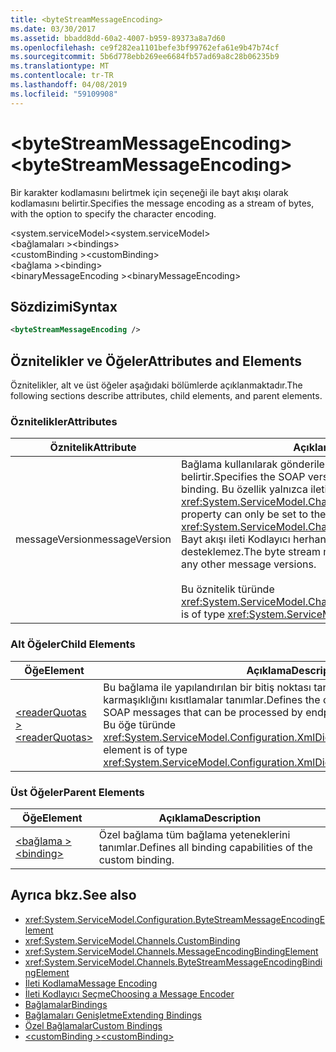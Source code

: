 ```yaml
---
title: <byteStreamMessageEncoding>
ms.date: 03/30/2017
ms.assetid: bbadd8dd-60a2-4007-b959-89373a8a7d60
ms.openlocfilehash: ce9f282ea1101befe3bf99762efa61e9b47b74cf
ms.sourcegitcommit: 5b6d778ebb269ee6684fb57ad69a8c28b06235b9
ms.translationtype: MT
ms.contentlocale: tr-TR
ms.lasthandoff: 04/08/2019
ms.locfileid: "59109908"
---
```

# <a name="bytestreammessageencoding"></a><span data-ttu-id="8cabd-101">\<byteStreamMessageEncoding></span><span class="sxs-lookup"><span data-stu-id="8cabd-101">\<byteStreamMessageEncoding></span></span>
<span data-ttu-id="8cabd-102">Bir karakter kodlamasını belirtmek için seçeneği ile bayt akışı olarak kodlamasını belirtir.</span><span class="sxs-lookup"><span data-stu-id="8cabd-102">Specifies the message encoding as a stream of bytes, with the option to specify the character encoding.</span></span>  
  
 <span data-ttu-id="8cabd-103">\<system.serviceModel></span><span class="sxs-lookup"><span data-stu-id="8cabd-103">\<system.serviceModel></span></span>  
<span data-ttu-id="8cabd-104">\<bağlamaları ></span><span class="sxs-lookup"><span data-stu-id="8cabd-104">\<bindings></span></span>  
<span data-ttu-id="8cabd-105">\<customBinding ></span><span class="sxs-lookup"><span data-stu-id="8cabd-105">\<customBinding></span></span>  
<span data-ttu-id="8cabd-106">\<bağlama ></span><span class="sxs-lookup"><span data-stu-id="8cabd-106">\<binding></span></span>  
<span data-ttu-id="8cabd-107">\<binaryMessageEncoding ></span><span class="sxs-lookup"><span data-stu-id="8cabd-107">\<binaryMessageEncoding></span></span>  
  
## <a name="syntax"></a><span data-ttu-id="8cabd-108">Sözdizimi</span><span class="sxs-lookup"><span data-stu-id="8cabd-108">Syntax</span></span>  
  
```xml  
<byteStreamMessageEncoding />
```  
  
## <a name="attributes-and-elements"></a><span data-ttu-id="8cabd-109">Öznitelikler ve Öğeler</span><span class="sxs-lookup"><span data-stu-id="8cabd-109">Attributes and Elements</span></span>  
 <span data-ttu-id="8cabd-110">Öznitelikler, alt ve üst öğeler aşağıdaki bölümlerde açıklanmaktadır.</span><span class="sxs-lookup"><span data-stu-id="8cabd-110">The following sections describe attributes, child elements, and parent elements.</span></span>  
  
### <a name="attributes"></a><span data-ttu-id="8cabd-111">Öznitelikler</span><span class="sxs-lookup"><span data-stu-id="8cabd-111">Attributes</span></span>  
  
|<span data-ttu-id="8cabd-112">Öznitelik</span><span class="sxs-lookup"><span data-stu-id="8cabd-112">Attribute</span></span>|<span data-ttu-id="8cabd-113">Açıklama</span><span class="sxs-lookup"><span data-stu-id="8cabd-113">Description</span></span>|  
|---------------|-----------------|  
|<span data-ttu-id="8cabd-114">messageVersion</span><span class="sxs-lookup"><span data-stu-id="8cabd-114">messageVersion</span></span>|<span data-ttu-id="8cabd-115">Bağlama kullanılarak gönderilen iletilerin SOAP sürümünü belirtir.</span><span class="sxs-lookup"><span data-stu-id="8cabd-115">Specifies the SOAP version of the messages sent using the binding.</span></span> <span data-ttu-id="8cabd-116">Bu özellik yalnızca ileti sürümü değeri için ayarlanabilir <xref:System.ServiceModel.Channels.MessageVersion.None%2A>.</span><span class="sxs-lookup"><span data-stu-id="8cabd-116">This property can only be set to the message version value of <xref:System.ServiceModel.Channels.MessageVersion.None%2A>.</span></span> <span data-ttu-id="8cabd-117">Bayt akışı ileti Kodlayıcı herhangi bir ileti sürümlerini desteklemez.</span><span class="sxs-lookup"><span data-stu-id="8cabd-117">The byte stream message encoder does not support any other message versions.</span></span><br /><br /> <span data-ttu-id="8cabd-118">Bu öznitelik türünde <xref:System.ServiceModel.Channels.MessageVersion>.</span><span class="sxs-lookup"><span data-stu-id="8cabd-118">This attribute is of type <xref:System.ServiceModel.Channels.MessageVersion>.</span></span>|  
  
### <a name="child-elements"></a><span data-ttu-id="8cabd-119">Alt Öğeler</span><span class="sxs-lookup"><span data-stu-id="8cabd-119">Child Elements</span></span>  
  
|<span data-ttu-id="8cabd-120">Öğe</span><span class="sxs-lookup"><span data-stu-id="8cabd-120">Element</span></span>|<span data-ttu-id="8cabd-121">Açıklama</span><span class="sxs-lookup"><span data-stu-id="8cabd-121">Description</span></span>|  
|-------------|-----------------|  
|[<span data-ttu-id="8cabd-122">\<readerQuotas ></span><span class="sxs-lookup"><span data-stu-id="8cabd-122">\<readerQuotas></span></span>](https://docs.microsoft.com/previous-versions/dotnet/netframework-4.0/ms731325(v=vs.100))|<span data-ttu-id="8cabd-123">Bu bağlama ile yapılandırılan bir bitiş noktası tarafından işlenen SOAP iletilerinin karmaşıklığını kısıtlamalar tanımlar.</span><span class="sxs-lookup"><span data-stu-id="8cabd-123">Defines the constraints on the complexity of SOAP messages that can be processed by endpoints configured with this binding.</span></span> <span data-ttu-id="8cabd-124">Bu öğe türünde <xref:System.ServiceModel.Configuration.XmlDictionaryReaderQuotasElement>.</span><span class="sxs-lookup"><span data-stu-id="8cabd-124">This element is of type <xref:System.ServiceModel.Configuration.XmlDictionaryReaderQuotasElement>.</span></span>|  
  
### <a name="parent-elements"></a><span data-ttu-id="8cabd-125">Üst Öğeler</span><span class="sxs-lookup"><span data-stu-id="8cabd-125">Parent Elements</span></span>  
  
|<span data-ttu-id="8cabd-126">Öğe</span><span class="sxs-lookup"><span data-stu-id="8cabd-126">Element</span></span>|<span data-ttu-id="8cabd-127">Açıklama</span><span class="sxs-lookup"><span data-stu-id="8cabd-127">Description</span></span>|  
|-------------|-----------------|  
|[<span data-ttu-id="8cabd-128">\<bağlama ></span><span class="sxs-lookup"><span data-stu-id="8cabd-128">\<binding></span></span>](../../../../../docs/framework/misc/binding.md)|<span data-ttu-id="8cabd-129">Özel bağlama tüm bağlama yeteneklerini tanımlar.</span><span class="sxs-lookup"><span data-stu-id="8cabd-129">Defines all binding capabilities of the custom binding.</span></span>|  
  
## <a name="see-also"></a><span data-ttu-id="8cabd-130">Ayrıca bkz.</span><span class="sxs-lookup"><span data-stu-id="8cabd-130">See also</span></span>

- <xref:System.ServiceModel.Configuration.ByteStreamMessageEncodingElement>
- <xref:System.ServiceModel.Channels.CustomBinding>
- <xref:System.ServiceModel.Channels.MessageEncodingBindingElement>
- <xref:System.ServiceModel.Channels.ByteStreamMessageEncodingBindingElement>
- [<span data-ttu-id="8cabd-131">İleti Kodlama</span><span class="sxs-lookup"><span data-stu-id="8cabd-131">Message Encoding</span></span>](../../../../../docs/framework/configure-apps/file-schema/wcf/message-encoding.md)
- [<span data-ttu-id="8cabd-132">İleti Kodlayıcı Seçme</span><span class="sxs-lookup"><span data-stu-id="8cabd-132">Choosing a Message Encoder</span></span>](../../../../../docs/framework/wcf/feature-details/choosing-a-message-encoder.md)
- [<span data-ttu-id="8cabd-133">Bağlamalar</span><span class="sxs-lookup"><span data-stu-id="8cabd-133">Bindings</span></span>](../../../../../docs/framework/wcf/bindings.md)
- [<span data-ttu-id="8cabd-134">Bağlamaları Genişletme</span><span class="sxs-lookup"><span data-stu-id="8cabd-134">Extending Bindings</span></span>](../../../../../docs/framework/wcf/extending/extending-bindings.md)
- [<span data-ttu-id="8cabd-135">Özel Bağlamalar</span><span class="sxs-lookup"><span data-stu-id="8cabd-135">Custom Bindings</span></span>](../../../../../docs/framework/wcf/extending/custom-bindings.md)
- [<span data-ttu-id="8cabd-136">\<customBinding ></span><span class="sxs-lookup"><span data-stu-id="8cabd-136">\<customBinding></span></span>](../../../../../docs/framework/configure-apps/file-schema/wcf/custombinding.md)
